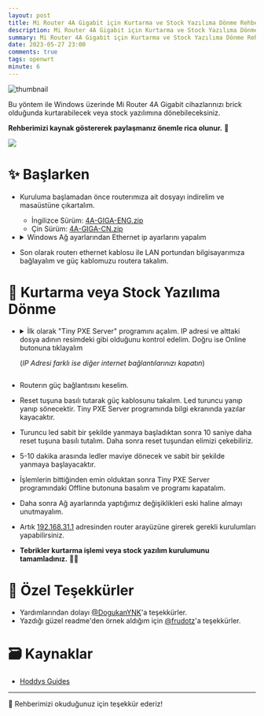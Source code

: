 ```yaml
---
layout: post
title: Mi Router 4A Gigabit için Kurtarma ve Stock Yazılıma Dönme Rehberi
description: Mi Router 4A Gigabit için Kurtarma ve Stock Yazılıma Dönme Rehberi
summary: Mi Router 4A Gigabit için Kurtarma ve Stock Yazılıma Dönme Rehberi
date: 2023-05-27 23:00
comments: true
tags: openwrt
minute: 6
--- 
```


![thumbnail](https://github.com/yucellmustafa/yucellmustafa.github.io/assets/49123562/d5e57e4d-06ad-4654-a26c-88389efa36aa)

Bu yöntem ile Windows üzerinde Mi Router 4A Gigabit cihazlarınızı brick olduğunda kurtarabilecek veya stock yazılımına dönebileceksiniz.  

**Rehberimizi kaynak göstererek paylaşmanız önemle rica olunur.** 🙏

<p align="left">
  <a href="https://youtu.be/F7kfNIsIu5U"><img src="https://img.shields.io/badge/Youtube-Video Rehberi-blue?logo=youtube&logoColor=white"/></a>
</p>

# ✨ Başlarken

- Kuruluma başlamadan önce routerımıza ait dosyayı indirelim ve masaüstüne çıkartalım.
    - İngilizce Sürüm: [4A-GIGA-ENG.zip](https://github.com/yucellmustafa/yucellmustafa.github.io/releases/download/v1.1/4A-GIGA-ENG.zip)
    - Çin Sürüm: [4A-GIGA-CN.zip](https://github.com/yucellmustafa/yucellmustafa.github.io/releases/download/v1.1/4A-GIGA-CN.zip)

- <details>
  <summary>Windows Ağ ayarlarından Ethernet ip ayarlarını yapalım</summary>

  > Denetim Masası\Ağ ve Internet\Ağ Bağlantıları

  <img src="https://github.com/yucellmustafa/yucellmustafa.github.io/assets/49123562/a5a60c62-add2-4993-a13d-18f878c173a0"/>

- Son olarak routerı ethernet kablosu ile LAN portundan bilgisayarımıza bağlayalım ve güç kablomuzu routera takalım.

# 🚀 Kurtarma veya Stock Yazılıma Dönme

- <details>
  <summary>İlk olarak "Tiny PXE Server" programını açalım. IP adresi ve alttaki dosya adının resimdeki gibi olduğunu kontrol edelim. Doğru ise Online butonuna tıklayalım
  
  (*IP Adresi farklı ise diğer internet bağlantılarınızı kapatın*)</summary>

  <img src="https://github.com/yucellmustafa/yucellmustafa.github.io/assets/49123562/43fdba17-fa67-4584-a811-43045f8f6c97"/>

- Routerın güç bağlantısını keselim.

- Reset tuşuna basılı tutarak güç kablosunu takalım. Led turuncu yanıp yanıp sönecektir. Tiny PXE Server programında bilgi ekranında yazılar kayacaktır.

- Turuncu led sabit bir şekilde yanmaya başladıktan sonra 10 saniye daha reset tuşuna basılı tutalım. Daha sonra reset tuşundan elimizi çekebiliriz.

- 5-10 dakika arasında ledler maviye dönecek ve sabit bir şekilde yanmaya başlayacaktır.

- İşlemlerin bittiğinden emin olduktan sonra Tiny PXE Server programındaki Offline butonuna basalım ve programı kapatalım.

- Daha sonra Ağ ayarlarında yaptığımız değişiklikleri eski haline almayı unutmayalım.

- Artık [192.168.31.1](http://192.168.31.1) adresinden router arayüzüne girerek gerekli kurulumları yapabilirsiniz.

- **Tebrikler kurtarma işlemi veya stock yazılım kurulumunu tamamladınız.** 👏👏

# 💖 Özel Teşekkürler
- Yardımlarından dolayı [@DogukanYNK](https://github.com/DogukanYNK)'a teşekkürler.
- Yazdığı güzel readme'den örnek aldığım için [@frudotz](https://github.com/frudotz)'a teşekkürler.

# 🗃️ Kaynaklar
- [Hoddys Guides](https://hoddysguides.com/xiaomi-debrick-tools-all/)

-----------
🎀 Rehberimizi okuduğunuz için teşekkür ederiz!  
